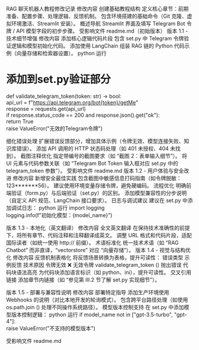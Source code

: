 RAG 聊天机器人教程修改记录
修改内容
创建基础教程结构
定义核心章节：前期准备、配置步骤、处理逻辑、反馈机制。
包含环境搭建的基础命令（Git 克隆、虚拟环境激活、Streamlit 安装）。
概述导航 Streamlit 界面及填写 Telegram Bot 令牌 / API 模型字段的初步步骤。
受影响文件
readme.md（初始版本）
版本 1.1 - 技术细节增强
修改内容
添加核心逻辑代码片段
包含 set.py 中 Telegram 令牌验证逻辑和模型初始化代码。
添加使用 LangChain 组装 RAG 链的 Python 代码示例（向量存储和检索器设置）。
python
运行
# 添加到set.py验证部分  
def validate_telegram_token(token: str) -> bool:  
    api_url = f"https://api.telegram.org/bot{token}/getMe"  
    response = requests.get(api_url)  
    if response.status_code == 200 and response.json().get("ok"):  
        return True  
    raise ValueError("无效的Telegram令牌")  

细化错误处理
扩展错误反馈部分，增加具体示例（令牌无效、模型连接失败、知识库错误）。
添加 API 调用的 HTTP 状态码处理（如 401 未授权、404 未找到）。
截图注释优化
指定带编号的截图要求（如 “截图 2：表单输入细节”）。
将 UI 元素与代码参数关联（如 “Telegram Bot Token 输入框对应 set.py 中的 telegram_token 参数”）。
受影响文件
readme.md
版本 1.2 - 用户体验与安全改进
修改内容
新增安全最佳实践
包含截图中敏感信息打码指南（如令牌脱敏：123*******56）。
建议使用环境变量存储令牌，避免硬编码。
流程优化
明确前端验证（form.py）与后端验证（set.py）的区别。
添加模型兼容性的分步说明（自定义 API 规范、LangChain 接口要求）。
日志与调试建议
建议在 set.py 中添加调试日志：
python
运行
import logging  
logging.info(f"初始化模型：{model_name}")  


版本 1.3 - 本地化（英文翻译）
修改内容
全文英文翻译
在保持技术准确性的前提下，将所有章节、代码注释和注释翻译成英文。
调整 URL 格式和代码片段，适配国际读者（如统一使用 http:// 前缀）。
术语标准化
统一技术术语（如 “RAG Chatbot” 而非直译，“vectorstore” 对应 “向量存储”）。
版本 1.4 - 视觉与结构优化
修改内容
反馈机制表格化
将反馈场景转换为表格，提升可读性：
错误类型	示例反馈	技术原因
令牌无效	❌ 无效令牌	validate_telegram_token () 抛出错误
代码块语法高亮
为代码块添加语言标识（如 python、ini），提升可读性。
交叉引用链接
添加章节内链接（如 “参见第 III.2 节了解 set.py 实现细节”）。

版本 1.5 - 部署与兼容性说明
修改内容
部署特定指导
添加生产环境使用 Webhooks 的说明（对比本地开发的轮询模式）。
包含跨平台路径处理（如使用 os.path.join () 处理不同操作系统路径）。
模型版本控制支持
在 set.py 中添加模型版本控制逻辑：
python
运行
if model_name not in ["gpt-3.5-turbo", "gpt-4"]:  
    raise ValueError("不支持的模型版本")  

受影响文件
readme.md
